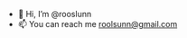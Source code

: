 - 👋 Hi, I’m @rooslunn
- 📫 You can reach me roolsunn@gmail.com

<!---
rooslunn/rooslunn is a ✨ special ✨ repository because its `README.md` (this file) appears on your GitHub profile.
You can click the Preview link to take a look at your changes.
--->
